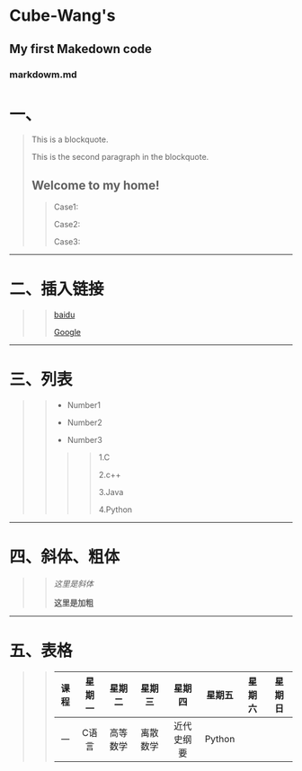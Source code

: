 # Cube-Wang's

## My first Makedown code

### markdowm.md
# 一、
> This is a blockquote.
>
> This is the second paragraph in the blockquote.
>
> ## Welcome to my home!
>> Case1:
>>
>> Case2:
>> 
>> Case3:
>>
--------------------------------------------------
# 二、插入链接
>> [baidu](https://www.baidu.com)
>>
>> [Google](https://www.google.com)
--------------------------------------------------
# 三、列表
>> * Number1
>> 
>> * Number2
>> 
>> * Number3
>> 
>>>> 1.C
>>>>
>>>> 2.c++
>>>>
>>>> 3.Java
>>>> 
>>>> 4.Python
>>>> 
--------------------------------------------------
# 四、斜体、粗体
>> *这里是斜体*
>>
>> **这里是加粗**
>>
--------------------------------------------------
# 五、表格
>> 课程|星期一|星期二|星期三|星期四|星期五|星期六|星期日
>> :---:|:---:|:---:|:---:|:---:|:---:|:---:|:---:
>> 一|C语言|高等数学|离散数学|近代史纲要|Python| | 









